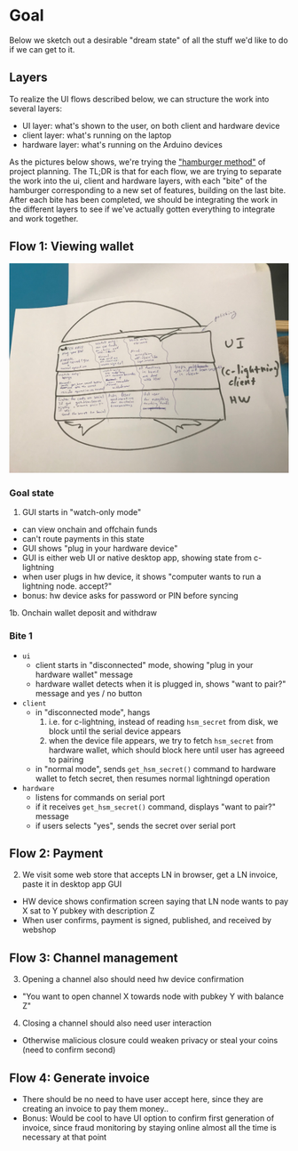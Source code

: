 # Goal

Below we sketch out a desirable "dream state" of all the stuff we'd like
to do if we can get to it.

## Layers

To realize the UI flows described below, we can structure the work into several
layers:

- UI layer: what's shown to the user, on both client and hardware device
- client layer: what's running on the laptop
- hardware layer: what's running on the Arduino devices

As the pictures below shows, we're trying the ["hamburger method"](https://gojko.net/2012/01/23/splitting-user-stories-the-hamburger-method/)
of project planning. The TL;DR is that for each flow, we are trying to separate the work into the ui, client and hardware layers, with
each "bite" of the hamburger corresponding to a new set of features, building on the last bite. After each bite has been completed,
we should be integrating the work in the different layers to see if we've actually gotten everything to integrate and work together.

## Flow 1: Viewing wallet

![Watch-only flow](watchonly.jpg)

### Goal state

1. GUI starts in "watch-only mode"
  - can view onchain and offchain funds
  - can't route payments in this state
  - GUI shows "plug in your hardware device"
  - GUI is either web UI or native desktop app, showing state from c-lightning
  - when user plugs in hw device, it shows "computer wants to run a lightning node. accept?"
  - bonus: hw device asks for password or PIN before syncing

1b. Onchain wallet deposit and withdraw

### Bite 1

- `ui`
  - client starts in "disconnected" mode, showing "plug in your hardware wallet" message
  - hardware wallet detects when it is plugged in, shows "want to pair?" message and
    yes / no button
- `client`
  - in "disconnected mode", hangs
    1. i.e. for c-lightning, instead of reading `hsm_secret` from disk, we block until the serial device appears
    2. when the device file appears, we try to fetch `hsm_secret` from hardware wallet, which should block here
       until user has agreeed to pairing
  - in "normal mode", sends `get_hsm_secret()` command to hardware wallet to fetch secret, then
    resumes normal lightningd operation
- `hardware`
  - listens for commands on serial port
  - if it receives `get_hsm_secret()` command, displays "want to pair?" message
  - if users selects "yes", sends the secret over serial port 

## Flow 2: Payment

2. We visit some web store that accepts LN in browser, get a LN invoice, paste it in desktop app GUI
  - HW device shows confirmation screen saying that LN node wants to pay X sat to Y pubkey with description Z
  - When user confirms, payment is signed, published, and received by webshop

## Flow 3: Channel management

3. Opening a channel also should need hw device confirmation
  - "You want to open channel X towards node with pubkey Y with balance Z"
4. Closing a channel should also need user interaction
  - Otherwise malicious closure could weaken privacy or steal your coins (need to confirm second)

## Flow 4: Generate invoice

- There should be no need to have user accept here, since they are creating an invoice to pay them money..
- Bonus: Would be cool to have UI option to confirm first generation of invoice, since fraud monitoring by staying online almost all the time is necessary at that point


